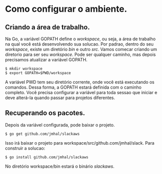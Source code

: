 #  Como configurar o ambiente.

## Criando a área de trabalho.

Na Go, a variável GOPATH define o _workspace_, ou seja, a área de trabalho na qual você está desenvolvendo sua solucao. Por padrao, dentro do seu _workspace_, existe um diretório _bin_ e outro _src_.  Vamos comecar criando um diretorio para ser seu _workspace_.  Pode ser qualquer caminho, mas depois  precisamos atualizar a variável GOPATH.


```
$ mkdir workspace
$ export GOPATH=$PWD/workspace
```

A  variável PWD tem seu diretório corrente, onde você está executando os comandos. Dessa forma, a GOPATH estará definida com o caminho completo. Você precisa configurar a variável para toda sessao que iniciar e deve alterá-la quando passar para projetos diferentes. 

## Recuperando os pacotes.

Depois da variável configurada, pode baixar o projeto.

```
$ go get github.com/jmhal/slackaws
```
Isso irá baixar o projeto para workspace/src/github.com/jmhal/slack. Para construir a solucao:

```
$ go install github.com/jmhal/slackaws
````
No diretório workspace/bin estará o binário *slackaws*.

